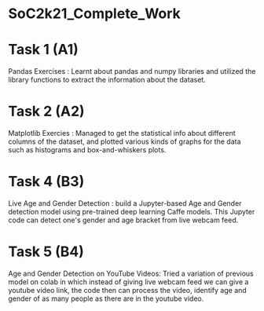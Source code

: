 # SoC2k21_Complete_Work

# Task 1 (A1)

Pandas Exercises : 
Learnt about pandas and numpy libraries and utilized the library functions to extract the information about the dataset.

# Task 2 (A2)

Matplotlib Exercies : 
Managed to get the statistical info about different columns of the dataset, and plotted various kinds of graphs for the data such as histograms and box-and-whiskers plots.

# Task 4 (B3)

Live Age and Gender Detection : 
build a Jupyter-based Age and Gender detection model using pre-trained deep learning Caffe models. This Jupyter code can detect one's gender and age bracket from live webcam feed.

# Task 5 (B4)

Age and Gender Detection on YouTube Videos:
Tried a variation of previous model on colab in which instead of giving live webcam feed we can give a youtube video link, the code then can process the video, identify age and gender of as many people as there are in the youtube video.

